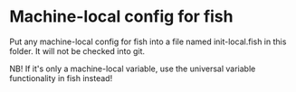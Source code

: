 # Machine-local config for fish
Put any machine-local config for fish into a file named init-local.fish in this folder. It will not be checked into git.

NB! If it's only a machine-local variable, use the universal variable functionality in fish instead!
